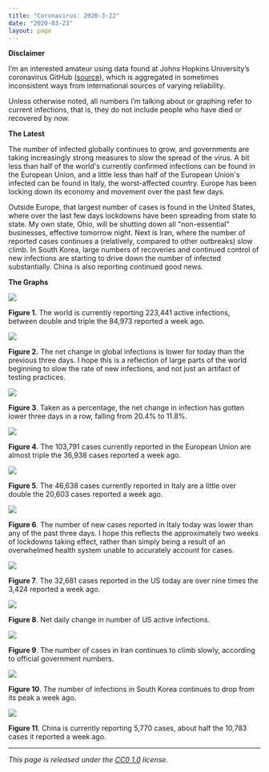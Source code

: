 ```yaml
---
title: "Coronavirus: 2020-3-22"
date: "2020-03-23"
layout: page
---
```


**Disclaimer**

I’m an interested amateur using data found at Johns Hopkins University’s
coronavirus GitHub
([source](https://github.com/CSSEGISandData/COVID-19/tree/master/csse_covid_19_data/csse_covid_19_daily_reports)),
which is aggregated in sometimes inconsistent ways from international sources
of varying reliability.

Unless otherwise noted, all numbers I’m talking about or graphing refer to
current infections, that is, they do not include people who have died or
recovered by now.

**The Latest**

The number of infected globally continues to grow, and governments are taking
increasingly strong measures to slow the spread of the virus. A bit less than
half of the world's currently confirmed infections can be found in the European
Union, and a little less than half of the European Union's infected can be
found in Italy, the worst-affected country. Europe has been locking down its
economy and movement over the past few days.

Outside Europe, that largest number of cases is found in the United States,
where over the last few days lockdowns have been spreading from state to state.
My own state, Ohio, will be shutting down all "non-essential" businesses,
effective tomorrow night. Next is Iran, where the number of reported cases
continues a (relatively, compared to other outbreaks) slow climb. In South
Korea, large numbers of recoveries and continued control of new infections are
starting to drive down the number of infected substantially. China is also
reporting continued good news.

**The Graphs**

![](../../i/9b.png)

**Figure 1.** The world is currently reporting 223,441 active infections,
between double and triple the 84,973 reported a week ago.

![](../../i/9c.png)

**Figure 2.** The net change in global infections is lower for today than the
previous three days. I hope this is a reflection of large parts of the world
beginning to slow the rate of new infections, and not just an artifact of
testing practices.

![](../../i/9d.png)

**Figure 3**. Taken as a percentage, the net change in infection has gotten
lower three days in a row, falling from 20.4% to 11.8%.

![](../../i/9e.png)

**Figure 4**. The 103,791 cases currently reported in the European Union are
almost triple the 36,938 cases reported a week ago.

![](../../i/9f.png)

**Figure 5**. The 46,638 cases currently reported in Italy are a little over
double the 20,603 cases reported a week ago.

![](../../i/9g.png)

**Figure 6**. The number of new cases reported in Italy today was lower than
any of the past three days. I hope this reflects the approximately two weeks of
lockdowns taking effect, rather than simply being a result of an overwhelmed
health system unable to accurately account for cases.

![](../../i/9h.png)

**Figure 7**. The 32,681 cases reported in the US today are over nine times the
3,424 reported a week ago.

![](../../i/9i.png)

**Figure 8**. Net daily change in number of US active infections.

![](../../i/9j.png)

**Figure 9**. The number of cases in Iran continues to climb slowly, according
to official government numbers.

![](../../i/9k.png)

**Figure 10**. The number of infections in South Korea continues to drop from
its peak a week ago.

![](../../i/9l.png)

**Figure 11**. China is currently reporting 5,770 cases, about half the 10,783
cases it reported a week ago.

---

_This page is released under the [CC0
1.0](https://creativecommons.org/publicdomain/zero/1.0/) license._

